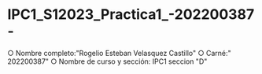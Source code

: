 # IPC1_S12023_Practica1_-202200387-
○ Nombre completo:"Rogelio Esteban Velasquez Castillo"
○ Carné:" 202200387"
○ Nombre de curso y sección: IPC1 seccion "D"
